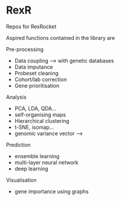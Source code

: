# RexR
Repos for RexRocket


Aspired functions contained in the library are 

Pre-processing
*	Data coupling --> with genetic databases
*	Data imputance
*	Probeset cleaning
*	Cohort/lab correction
*	Gene prioritisation


Analysis
*	PCA, LDA, QDA...
*	self-organising maps
*	Hierarchical clustering
*	t-SNE, isomap...
*	genomic variance vector --> 


Prediction
*	ensemble learning
*	multi-layer neural network
* 	deep learning


Visualisation
* 	gene importance using graphs
